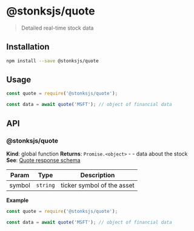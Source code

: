 # @stonksjs/quote

> Detailed real-time stock data

## Installation

```bash
npm install --save @stonksjs/quote
```

## Usage

```js
const quote = require('@stonksjs/quote');

const data = await quote('MSFT'); // object of financial data
```

## API

<a name="module_@stonksjs/quote"></a>

### @stonksjs/quote

<!-- prettier-ignore-start -->
**Kind**: global function
**Returns**: <code>Promise.&lt;object&gt;</code> - - data about the stock
**See**: [Quote response schema](https://nielse63.github.io/stonksjs/#/api/finviz?id=response-schema)
<!-- prettier-ignore-end -->

| Param  | Type                | Description                |
| ------ | ------------------- | -------------------------- |
| symbol | <code>string</code> | ticker symbol of the asset |

**Example**

```js
const quote = require('@stonksjs/quote');

const data = await quote('MSFT'); // object of financial data
```
